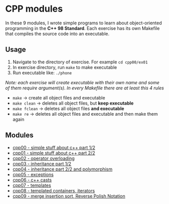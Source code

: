 # CPP modules 
In these 9 modules, I wrote simple programs to learn about object-oriented programming in the **C++ 98 Standard**. Each exercise has its own Makefile that compiles the source code into an executable.
## Usage
1. Navigate to the directory of exercise. For example `cd cpp00/ex01`
2. In exercise directory, run `make` to make executable
3. Run executable like: `./phone`

*Note: each exercise will create executable with their own name and some of them require argument(s). In every Makefile there are at least this 4 rules*
- `make` -> create all object files and executable
- `make clean` -> deletes all object files, but **keep executable**
- `make fclean` -> deletes all object files **and executable** 
- `make re` -> deletes all object files and executable and then make them again

## Modules
* [cpp00 - simple stuff about c++ part 1/2](./cpp00/README.md)
* [cpp01 - simple stuff about c++ part 2/2](./cpp01/README.md)
* [cpp02 - operator overloading](./cpp02/README.md)
* [cpp03 - inheritance part 1/2](./cpp03/README.md)
* [cpp04 - inheritance part 2/2 and polymorphism](./cpp04/README.md)
* [cpp05 - exceptions](./cpp05/README.md)
* [cpp06 - c++ casts](./cpp06/README.md)
* [cpp07 - templates](./cpp07/README.md)
* [cpp08 - templated containers, iterators](./cpp08/README.md)
* [cpp09 - merge insertion sort, Reverse Polish Notation](./cpp09/README.md)
